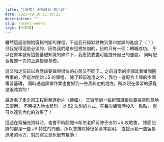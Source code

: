 ```yaml
---
title: "[日常] 火箭日記-第六週"
date: 2023-09-10 11:19:21
description: ""
slug: rocket-week6
tags: [火箭隊]
---
```


雖然這週剛開始邏輯判斷的課程，不過我已經默默做到第四堂課的進度了（？）
但我覺得這是必須的，因為我們是來這裡培訓的，目的只有一個：轉職成功。
所以在原本就有這些基礎知識的條件下，我應該要盡可能提升自己的速度，
同時配合每週一次的上課複習基礎。

<!-- more -->

這又和之前自以為應該要做得很快的心態又不同了...
之前自學的步調其實蠻囫圇吞棗的，但這次開始 JS 的課程，
除了超前進度之外，我也一邊配合上課的步調複習基礎，
同時透過課堂作業也會抓到一些我疏忽的地方，所以現在學習的感覺是很踏實的！

最近看了走歪的工程師頻道新片（[連結](https://www.youtube.com/watch?v=DVBejosVRqA&ab_channel=%E8%B5%B0%E6%AD%AA%E7%9A%84%E5%B7%A5%E7%A8%8B%E5%B8%ABJames)），
其實學到一些新知識後就要經常刻意地去使用，
不用投入地太猛烈，以 82 法則的方式，在每次練習時投入一點點，
就可以達到內化的效果了！

這週在寫補充資料時，也會不時翻閱卡斯伯老師前陣子出的 JS 攻略書，
裡面記錄的都是一些 JS 特性的問題，所以會排除掉很多基本說明，
直接示範一些容易混淆的地方，對於寫文章也很有幫助！

